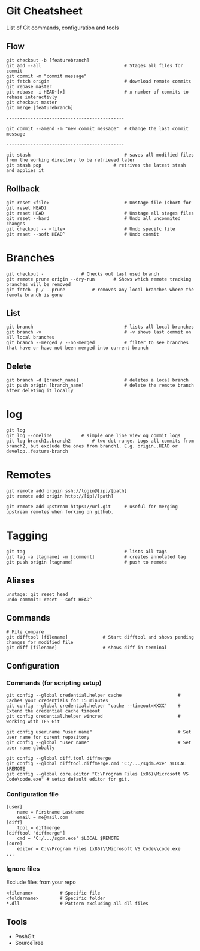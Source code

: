 # Git Cheatsheet
List of Git commands, configuration and tools 

## Flow
	git checkout -b [featurebranch]	
	git add --all								# Stages all files for commit	
	git commit -m "commit message"	
	git fetch origin							# download remote commits 
	git rebase master			
	git rebase -i HEAD~[x]						# x number of commits to rebase interactivly
	git checkout master
	git merge [featurebranch]
	
	--------------------------------------------

	git commit --amend -m "new commit message"	# Change the last commit message

	--------------------------------------------
	
	git stash									# saves all modified files from the working directory to be retrieved later
	git stash pop 							# retrives the latest stash and applies it
		

## Rollback
	git reset <file>							# Unstage file (short for git reset HEAD)
	git reset HEAD								# Unstage all stages files
	git reset --hard							# Undo all uncommited changes 
	git checkout -- <file>						# Undo specifc file
	git reset --soft HEAD^						# Undo commit 

# Branches
    git checkout -				# Checks out last used branch
    git remote prune origin --dry-run		# Shows which remote tracking branches will be removed
    git fetch -p / --prune			# removes any local branches where the remote branch is gone
    
## List
    git branch                                  # lists all local branches
    git branch -v                               # -v shows last commit on all local branches
    git branch --merged / --no-merged           # filter to see branches that have or have not been merged into current branch	
## Delete
    git branch -d [branch_name]                 # deletes a local branch
    git push origin [branch_name]               # delete the remote branch after deleting it locally 

# log
	git log
	git log --oneline 			# simple one line view og commit logs
	git log branch1..branch2 		# two-dot range. Logs all commits from branch2, but exclude the ones from branch1. E.g. origin..HEAD or develop..feature-branch

# Remotes
	git remote add origin ssh://login@[ip]/[path]
	git remote add origin http://[ip]/[path]

	git remote add upstream https://url.git 	# useful for merging upstream remotes when forking on github.

# Tagging 
	git tag										# lists all tags
	git tag -a [tagname] -m [comment] 			# creates annotated tag
	git push origin [tagname]					# push to remote

## Aliases
	unstage: git reset head
	undo-commmit: reset --soft HEAD^

## Commands
	# File compare
	git difftool [filename]				# Start difftool and shows pending changes for modified file
	git diff [filename]					# shows diff in terminal
	
## Configuration

### Commands (for scripting setup)
	
	git config --global credential.helper cache						# Caches your credentials for 15 minutes
	git config --global credential.helper "cache --timeout=XXXX"	# Extend the credential cache timeout
	git config credential.helper wincred							# working with TFS Git

	git config user.name "user name" 								# Set user name for curent repository	
	git config --global "user name" 								# Set user name globally
	
	git config --global diff.tool diffmerge
	git config --global difftool.diffmerge.cmd 'C:/.../sgdm.exe' $LOCAL $REMOTE
	git config --global core.editor "C:\Program Files (x86)\Microsoft VS Code\code.exe" # setup default editor for git.

### Configuration file
	[user]
		name = Firstname Lastname
		email = me@mail.com	
	[diff]
		tool = diffmerge
	[difftool "diffmerge"]
		cmd = 'C:/.../sgdm.exe' $LOCAL $REMOTE
	[core]
		editor = C:\\Program Files (x86)\\Microsoft VS Code\\code.exe
	...

### Ignore files
Exclude files from your repo

	<filename>			# Specific file 
	<foldername>		# Specific folder
	*.dll				# Pattern excluding all dll files


## Tools
* PoshGit
* SourceTree
